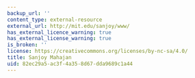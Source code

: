 ```yaml
---
backup_url: ''
content_type: external-resource
external_url: http://mit.edu/sanjoy/www/
has_external_licence_warning: true
has_external_license_warning: true
is_broken: ''
license: https://creativecommons.org/licenses/by-nc-sa/4.0/
title: Sanjoy Mahajan
uid: 82ec29a5-ac3f-4a35-8d67-dda9689c1a44
---
```

